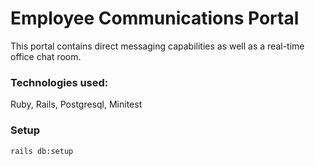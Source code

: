 # Employee Communications Portal

This portal contains direct messaging capabilities as well as a real-time office chat room. 

### Technologies used:

Ruby,
Rails,
Postgresql,
Minitest

### Setup

```rails db:setup```

